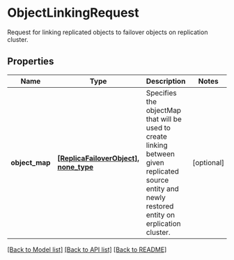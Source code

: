 # ObjectLinkingRequest

Request for linking replicated objects to failover objects on replication cluster.

## Properties
Name | Type | Description | Notes
------------ | ------------- | ------------- | -------------
**object_map** | [**[ReplicaFailoverObject], none_type**](ReplicaFailoverObject.md) | Specifies the objectMap that will be used to create linking between given replicated source entity and newly restored entity on erplication cluster. | [optional] 

[[Back to Model list]](../README.md#documentation-for-models) [[Back to API list]](../README.md#documentation-for-api-endpoints) [[Back to README]](../README.md)


